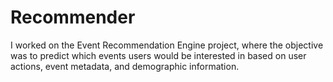 # Recommender
I worked on the Event Recommendation Engine project, where the objective was to predict which events users would be interested in based on user actions, event metadata, and demographic information. 
